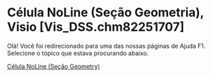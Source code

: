 
# Célula NoLine (Seção Geometria), Visio [Vis_DSS.chm82251707]

Olá! Você foi redirecionado para uma das nossas páginas de Ajuda F1. Selecione o tópico que estava procurando abaixo.

[Célula NoLine (Seção Geometry)](http://msdn.microsoft.com/library/f9624af2-c087-3dde-9140-339c438b3652%28Office.15%29.aspx)
